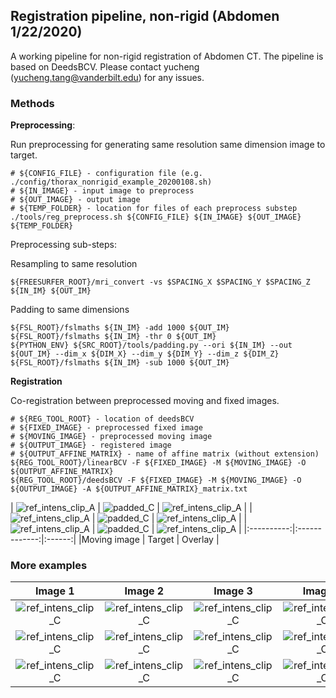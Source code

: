## Registration pipeline, non-rigid (Abdomen 1/22/2020)

A working pipeline for non-rigid registration of Abdomen CT. The pipeline is based on DeedsBCV.
Please contact yucheng (yucheng.tang@vanderbilt.edu) for any issues.

### Methods

**Preprocessing**:

Run preprocessing for generating same resolution same dimension image to target.

    # ${CONFIG_FILE} - configuration file (e.g. ./config/thorax_nonrigid_example_20200108.sh)
    # ${IN_IMAGE} - input image to preprocess
    # ${OUT_IMAGE} - output image
    # ${TEMP_FOLDER} - location for files of each preprocess substep  
    ./tools/reg_preprocess.sh ${CONFIG_FILE} ${IN_IMAGE} ${OUT_IMAGE} ${TEMP_FOLDER}
    
Preprocessing sub-steps:

Resampling to same resolution

    ${FREESURFER_ROOT}/mri_convert -vs $SPACING_X $SPACING_Y $SPACING_Z ${IN_IM} ${OUT_IM}
    
Padding to same dimensions

    ${FSL_ROOT}/fslmaths ${IN_IM} -add 1000 ${OUT_IM}
    ${FSL_ROOT}/fslmaths ${IN_IM} -thr 0 ${OUT_IM}
    ${PYTHON_ENV} ${SRC_ROOT}/tools/padding.py --ori ${IN_IM} --out ${OUT_IM} --dim_x ${DIM_X} --dim_y ${DIM_Y} --dim_z ${DIM_Z}
    ${FSL_ROOT}/fslmaths ${IN_IM} -sub 1000 ${OUT_IM}
    
**Registration**

Co-registration between preprocessed moving and fixed images.

    # ${REG_TOOL_ROOT} - location of deedsBCV
    # ${FIXED_IMAGE} - preprocessed fixed image
    # ${MOVING_IMAGE} - preprocessed moving image
    # ${OUTPUT_IMAGE} - registered image
    # ${OUTPUT_AFFINE_MATRIX} - name of affine matrix (without extension)
    ${REG_TOOL_ROOT}/linearBCV -F ${FIXED_IMAGE} -M ${MOVING_IMAGE} -O ${OUTPUT_AFFINE_MATRIX}
    ${REG_TOOL_ROOT}/deedsBCV -F ${FIXED_IMAGE} -M ${MOVING_IMAGE} -O ${OUTPUT_IMAGE} -A ${OUTPUT_AFFINE_MATRIX}_matrix.txt

| ![ref_intens_clip_A](./figs_Ab/moving_demo1.png) | ![padded_C](./figs_Ab/target_demo1.png) | ![ref_intens_clip_A](./figs_Ab/overlay_demo1.png) |
| ![ref_intens_clip_A](./figs_Ab/moving_demo11.png) | ![padded_C](./figs_Ab/target_demo11.png) | ![ref_intens_clip_A](./figs_Ab/overlay_demo11.png) |
| ![ref_intens_clip_A](./figs_Ab/moving_demo111.png) | ![padded_C](./figs_Ab/target_demo111.png) | ![ref_intens_clip_A](./figs_Ab/overlay_demo111.png) |
|:----------:|:-------------:|:------:|
|Moving image | Target | Overlay |


### More examples
|Image 1| Image 2 | Image 3 | Image 4 | Image 5 | Reference | 
|:---:|:---:|:---:|:---:|:---:|:---:|
|![ref_intens_clip_C](./figs_Ab/moving_1.png)| ![ref_intens_clip_C](./figs_Ab/moving_2.png) | ![ref_intens_clip_C](./figs_Ab/moving_3.png) | ![ref_intens_clip_C](./figs_Ab/moving_4.png) | ![ref_intens_clip_C](./figs_Ab/moving_5.png) |  ![ref_intens_clip_C](./figs_Ab/target_1.png)  |
|![ref_intens_clip_C](./figs_Ab/moving_11.png)| ![ref_intens_clip_C](./figs_Ab/moving_22.png) | ![ref_intens_clip_C](./figs_Ab/moving_33.png) | ![ref_intens_clip_C](./figs_Ab/moving_44.png) | ![ref_intens_clip_C](./figs_Ab/moving_55.png) | ![ref_intens_clip_C](./figs_Ab/target_11.png) |
|![ref_intens_clip_C](./figs_Ab/moving_111.png)| ![ref_intens_clip_C](./figs_Ab/moving_222.png) | ![ref_intens_clip_C](./figs_Ab/moving_333.png) | ![ref_intens_clip_C](./figs_Ab/moving_444.png) | ![ref_intens_clip_C](./figs_Ab/moving_555.png) | ![ref_intens_clip_C](./figs_Ab/target_111.png) |


